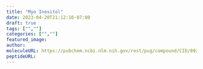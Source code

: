 ```yaml
---
title: "Myo Inositol"
date: 2023-04-20T21:12:16-07:00
draft: true
tags: ["",""]
categories: ["",""]
featured_image: 
author: 
moleculeURL: https://pubchem.ncbi.nlm.nih.gov/rest/pug/compound/CID/892/record/SDF/?record_type=3d&response_type=display
peptideURL:
---
```

